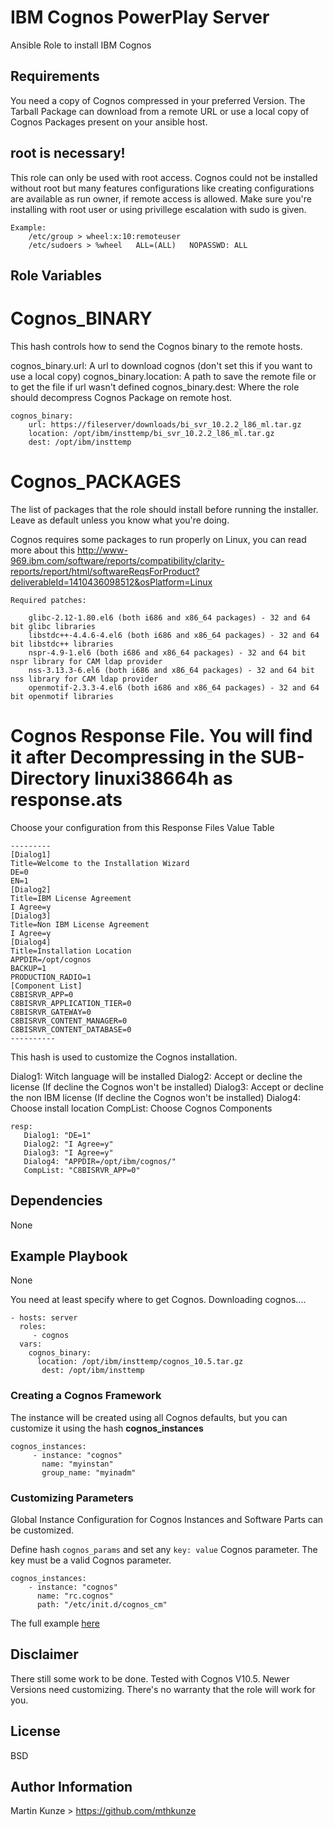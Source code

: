 IBM Cognos PowerPlay Server
=========
Ansible Role to install IBM Cognos 

Requirements
------------
You need a copy of Cognos compressed in your preferred Version. The Tarball Package can download from a remote URL or use a local copy of Cognos Packages present on your ansible host.

root is necessary!
------------

This role can only be used with root access. Cognos could not be installed without root but many features configurations like creating configurations
are available as run owner, if remote access is allowed. Make sure you're installing with root user or using privillege escalation with sudo is given.

    Example:
        /etc/group > wheel:x:10:remoteuser
        /etc/sudoers > %wheel	ALL=(ALL)	NOPASSWD: ALL


Role Variables
--------------

# Cognos_BINARY

This hash controls how to send the Cognos binary to the remote hosts.

cognos_binary.url: A url to download cognos (don't set this if you want to use a local copy)
cognos_binary.location: A path to save the remote file or to get the file if url wasn't defined
cognos_binary.dest: Where the role should decompress Cognos Package on remote host.

    cognos_binary:
        url: https://fileserver/downloads/bi_svr_10.2.2_l86_ml.tar.gz
        location: /opt/ibm/insttemp/bi_svr_10.2.2_l86_ml.tar.gz
        dest: /opt/ibm/insttemp


# Cognos_PACKAGES

The list of packages that the role should install before running the installer. Leave as default unless you know what you're doing.

Cognos requires some packages to run properly on Linux, you can read more about this 
http://www-969.ibm.com/software/reports/compatibility/clarity-reports/report/html/softwareReqsForProduct?deliverableId=1410436098512&osPlatform=Linux


    Required patches:

        glibc-2.12-1.80.el6 (both i686 and x86_64 packages) - 32 and 64 bit glibc libraries
        libstdc++-4.4.6-4.el6 (both i686 and x86_64 packages) - 32 and 64 bit libstdc++ libraries
        nspr-4.9-1.el6 (both i686 and x86_64 packages) - 32 and 64 bit nspr library for CAM ldap provider
        nss-3.13.3-6.el6 (both i686 and x86_64 packages) - 32 and 64 bit nss library for CAM ldap provider
        openmotif-2.3.3-4.el6 (both i686 and x86_64 packages) - 32 and 64 bit openmotif libraries 

# Cognos Response File. You will find it after Decompressing in the SUB-Directory linuxi38664h as response.ats 

Choose your configuration from this Response Files Value Table

    --------- 
    [Dialog1]
    Title=Welcome to the Installation Wizard
    DE=0
    EN=1
    [Dialog2]
    Title=IBM License Agreement
    I Agree=y
    [Dialog3]
    Title=Non IBM License Agreement
    I Agree=y
    [Dialog4]
    Title=Installation Location
    APPDIR=/opt/cognos
    BACKUP=1
    PRODUCTION_RADIO=1
    [Component List]
    C8BISRVR_APP=0
    C8BISRVR_APPLICATION_TIER=0
    C8BISRVR_GATEWAY=0
    C8BISRVR_CONTENT_MANAGER=0
    C8BISRVR_CONTENT_DATABASE=0
    ----------

This hash is used to customize the Cognos installation.

Dialog1: Witch language will be installed
Dialog2: Accept or decline the license (If decline the Cognos won't be installed)
Dialog3: Accept or decline the non IBM license (If decline the Cognos won't be installed)
Dialog4: Choose install location
CompList: Choose Cognos Components

    resp:
       Dialog1: "DE=1"
       Dialog2: "I Agree=y"
       Dialog3: "I Agree=y"
       Dialog4: "APPDIR=/opt/ibm/cognos/"
       CompList: "C8BISRVR_APP=0"


Dependencies
------------
None

Example Playbook
----------------
None

You need at least specify where to get Cognos. Downloading cognos....

    - hosts: server
      roles:
         - cognos
      vars:
        cognos_binary:
          location: /opt/ibm/insttemp/cognos_10.5.tar.gz
           dest: /opt/ibm/insttemp

### Creating a Cognos Framework

The instance will be created using all Cognos defaults, but you can customize it using the hash **cognos_instances**

    cognos_instances:
         - instance: "cognos"
           name: "myinstan" 
           group_name: "myinadm"
           
### Customizing Parameters

Global Instance Configuration for Cognos Instances and Software Parts can be customized.

Define hash `cognos_params` and set any `key: value` Cognos parameter. The key must be a valid Cognos parameter.

    cognos_instances:
        - instance: "cognos"
          name: "rc.cognos" 
          path: "/etc/init.d/cognos_cm"
            
The full example [here](https://github.com/mthkunze/ansible-role-cognos/tree/master/examples/instance_with_custom_params.yml)


Disclaimer
---------
There still some work to be done. Tested with Cognos V10.5. Newer Versions need customizing. There's no warranty that the role will work for you.

License
-------
BSD

Author Information
------------------
Martin Kunze > https://github.com/mthkunze
